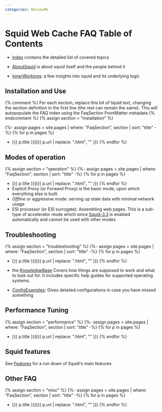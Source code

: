 ```yaml
---
categories: ReviewMe
---
```

# Squid Web Cache FAQ Table of Contents

  - [Index](/SquidFaq/FaqIndex)
    contains the detailed list of covered topics

  - [AboutSquid](/SquidFaq/AboutSquid)
    is about squid itself and the people behind it

  - [InnerWorkings](/SquidFaq/InnerWorkings):
    a few insights into squid and its underlying logic
    

## Installation and Use
{% comment %}
For each sectoin, replace this bit of liquid text, changing
the section definition in the first line (the rest can
remain the same). This will autopopulate the FAQ index using
the FaqSection FrontMatter metadata
{% endcomment %}
{% assign section = "installation" %}

{%- assign pages = site.pages | where: "FaqSection", section | sort: "title" -%}
{% for p in pages %}
- [{{ p.title }}]({{ p.url | replace: ".html", "" }})
{% endfor %}

## Modes of operation

{% assign section = "operation" %}
{%- assign pages = site.pages | where: "FaqSection", section | sort: "title" -%}
{% for p in pages %}
- [{{ p.title }}]({{ p.url | replace: ".html", "" }})
{% endfor %}
- Explicit Proxy (or Forward Proxy) is the basic mode, upon which
  everything else is built.
- *Offline* or aggressive mode: serving up stale data with
  minimal network usage
- ESI processor (or ESI surrogate): Assembling web pages.
  This is a sub-type of accelerator mode which since
  [Squid-3.3](/Releases/Squid-3.3)
  is enabled automatically and cannot be used with other modes

## Troubleshooting
{% assign section = "troubleshooting" %}
{%- assign pages = site.pages | where: "FaqSection", section | sort: "title" -%}
{% for p in pages %}
- [{{ p.title }}]({{ p.url | replace: ".html", "" }})
{% endfor %}

- the [KnowledgeBase](/KnowledgeBase)
  Covers how things are supposed to work and what to look out for. It includes specific help guides for supported operating systems.
- [ConfigExamples](/ConfigExamples):
  Gives detailed configurations in case you have missed something

## Performance Tuning
{% assign section = "performance" %}
{%- assign pages = site.pages | where: "FaqSection", section | sort: "title" -%}
{% for p in pages %}
- [{{ p.title }}]({{ p.url | replace: ".html", "" }})
{% endfor %}

## Squid features

See [Features](/Features) for a run down of Squid's main features

## Other FAQ
{% assign section = "misc" %}
{%- assign pages = site.pages | where: "FaqSection", section | sort: "title" -%}
{% for p in pages %}
- [{{ p.title }}]({{ p.url | replace: ".html", "" }})
{% endfor %}
